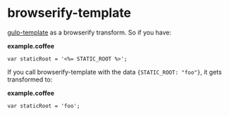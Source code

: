 # browserify-template
[gulp-template](https://github.com/sindresorhus/gulp-template) as a browserify transform. So if you have:

**example.coffee**

````
var staticRoot = '<%= STATIC_ROOT %>';
````

If you call browserify-template with the data `{STATIC_ROOT: "foo"}`, it gets transformed to:

**example.coffee**

````
var staticRoot = 'foo';
````
